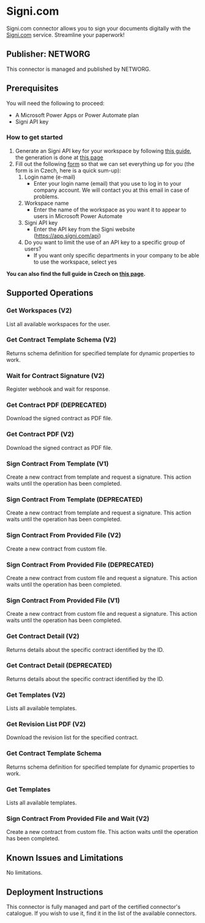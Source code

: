 # Signi.com

Signi.com connector allows you to sign your documents digitally with the [Signi.com](https://signi.com/) service. Streamline your paperwork!

## Publisher: NETWORG
This connector is managed and published by NETWORG.

## Prerequisites
You will need the following to proceed:

* A Microsoft Power Apps or Power Automate plan
* Signi API key

### How to get started

1. Generate an Signi API key for your workspace by following [this guide](https://helpdesk.signi.com/en/support/solutions/articles/201000062794-how-to-generate-api-key), the generation is done at [this page](https://app.signi.com)
2. Fill out the following [form](https://go.tntg.cz/ismlouva-signup) so that we can set everything up for you (the form is in Czech, here is a quick sum-up):
   1. Login name (e-mail)
      * Enter your login name (email) that you use to log in to your company account. We will contact you at this email in case of problems.
   2. Workspace name
      * Enter the name of the workspace as you want it to appear to users in Microsoft Power Automate
   3. Signi API key
      * Enter the API key from the Signi website (https://app.signi.com/api)
   4. Do you want to limit the use of an API key to a specific group of users?
      * If you want only specific departments in your company to be able to use the workspace, select yes

**You can also find the full guide in Czech on [this page](https://docs.talxis.com/cz/customizer-guide/integration/signi).**


## Supported Operations

### Get Workspaces (V2)
List all available workspaces for the user.
### Get Contract Template Schema (V2)
Returns schema definition for specified template for dynamic properties to work.
### Wait for Contract Signature (V2)
Register webhook and wait for response.
### Get Contract PDF (DEPRECATED)
Download the signed contract as PDF file.
### Get Contract PDF (V2)
Download the signed contract as PDF file.
### Sign Contract From Template (V1)
Create a new contract from template and request a signature. This action waits until the operation has been completed.
### Sign Contract From Template (DEPRECATED)
Create a new contract from template and request a signature. This action waits until the operation has been completed.
### Sign Contract From Provided File (V2)
Create a new contract from custom file.
### Sign Contract From Provided File (DEPRECATED)
Create a new contract from custom file and request a signature. This action waits until the operation has been completed.
### Sign Contract From Provided File (V1)
Create a new contract from custom file and request a signature. This action waits until the operation has been completed.
### Get Contract Detail (V2)
Returns details about the specific contract identified by the ID.
### Get Contract Detail (DEPRECATED)
Returns details about the specific contract identified by the ID.
### Get Templates (V2)
Lists all available templates.
### Get Revision List PDF (V2)
Download the revision list for the specified contract.
### Get Contract Template Schema
Returns schema definition for specified template for dynamic properties to work.
### Get Templates
Lists all available templates.
### Sign Contract From Provided File and Wait (V2)
Create a new contract from custom file. This action waits until the operation has been completed.

## Known Issues and Limitations

No limitations.

## Deployment Instructions

This connector is fully managed and part of the certified connector's catalogue. If you wish to use it, find it in the list of the available connectors.
